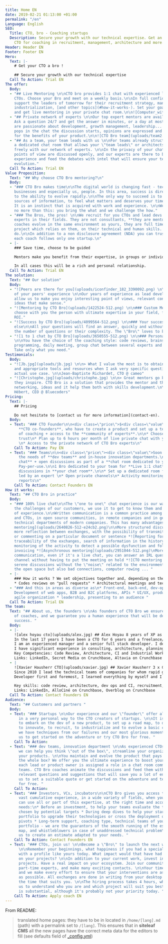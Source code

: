 ```yaml
---
title: Home EN
date: 2019-02-21 01:13:00 +01:00
permalink: "/en"
Language: English
SEO:
  Title: CTO, bro - Coaching startups
  Description: Secure your growth with our technical expertise. Get an experienced
    CTO for coaching in recruitment, management, architecture and more.
Header: Header EN
Footer: Footer EN
Hero:
  Text: |-
    # Get your CTO a bro !

    ## Secure your growth with our technical expertise
  Call To Action: Trial EN
The offer:
  Body:
  - "## Live Mentoring \n\nCTO bro provides 1:1 chat with experienced lead devs and
    CTOs. Choose your Bro and meet on a weekly basis.\n\nIn full confidentiality we
    support the leaders of tomorrow for their recruitment strategy, management, code
    industrialization, [and other topics](#how-it-works-). Set your goals together
    and get live mentoring in your private chat room.\n\n![Computer_with_tea.png](uploads/computer_with_tea.png)"
  - "## Private network of experts \n\nOur top expert mentors are available round-the-clock.
    Ask a question 24/7 and get the answer in minutes, or a day at most. \n\nAll coaches
    are passionate about development, growth management, leadership... When a question
    pops in the chat the discussion starts, opinions are expressed and confronted
    for the benefits of your product.\n\n![CTO Bro team](uploads/team2.png)"
  - "## As a team, your team leads with us \n\nFor teams already structured, we offer
    a dedicated chat room that allows your \"team leads\" or architects to discuss
    freely with our network of experts. \n\nIn the privacy of your chat room, all
    points of view are discussed openly, and our experts are there to bring their
    experience and feed the debates with intel that will ensure your teams a rapid
    evolution."
  Call To Action: Trial EN
Value Proposition:
  Text: "## Why choose CTO Bro mentoring?\n"
  Body:
  - "### CTO Bro makes time\n\nThe digital world is changing fast - technology, practices,
    businesses and especially us, people. In this area, success is directly linked
    to the ability to evolve rapidly.\n\nThe only way to succeed is to find the right
    sources of information, to feel what matters and deserves your time and attention.
    It is an instinct that is acquired with work and experience. \n\nWe offer you
    no more than this: you bring the what and we challenge the how."
  - "### The Bros, the pros! \n\nWe recruit for you CTOs and lead devs who are recognized
    experts in their fields. They are not consultants, **they are mentors**.\n\nOur
    coaches evolve in the same environment as yours, they are full time on their ambitious
    project which relies on them, on their technical and human skills. Just like you
    do.\n\nIn addition to a non disclosure agreement (NDA) you can trust them blindly,
    each coach follows only one startup.\n"
  - |-
    ### Save time, choose to be guided

    Mentors make you benefit from their expertise, in groups or individually, occasionally or daily. No matter the method, we want your success.

    In all cases this will be a rich and personal relationship.
  Call To Action: Trial EN
The solution:
  Text: "## Our solution"
  Body:
  - "![Peers are there for you](uploads/iconfinder_182_3390092.png) \n\n### Take advantage
    of your peers' experience \n\nOur years of experience as lead developers and CTOs
    allow us to make you enjoy interesting point of views, relevant contacts and new
    ideas that make sense."
  - "![Mentoring by CTO Bro](uploads/1422524-512.png) \n\n### Custom Mentoring \n\nWe
    choose with you the person with ultimate expertise in your field, for an immediate
    ROI."
  - "![Success by CTO Bro](uploads/4099564-512.png) \n\n### Your success, nothing
    else\n\nAll your questions will find an answer, quickly and without limits in
    the number of questions or their complexity. The \"Bro\" loves to be challenged!"
  - "![1 to 1 chat by CTO Bro](uploads/3650555-512.png) \n\n### Personalize your experience
    \n\nYou have the choice of the coaching style: code reviews, brainstorming, pear
    programming, daily meeting, group chat between several experts and your collaborators.
    Take only what you need."
Testimonials:
  Body:
  - "![Jb.jpg](uploads/jb.jpg) \n\n> What I value the most is to obtain concrete recommendations
    and appropriate tools and resources when I ask very specific questions about my
    actual use case. \n\nJean-Baptiste Richardet, CTO @ cameo"
  - "![Christophe.jpg](uploads/christophe.jpg) \n\n> Great mentors go beyond questions,
    they inspire. CTO Bro is a solution that provides the mentor and the mentee with
    networking, ideas and it help them both with skills development.\n\nChristophe
    Hébert, CEO @ Bluecoders"
Pricing:
  Text: |-
    ## Pricing

    Do not hesitate to [contact us for more information](contact-en).
  Body:
  - Text: "### CTO Founder\n\n<div class=\"price\">$<div class=\"value\">2,690</div>USD/month</div>\n\nFor
      **CTO co-founders**, who have to create a product and set up a team.\n\n**1h/week**
      of coaching + access to the **community of experts**.\n\n* Choose a coach you
      trust\n* Plan up to 6 hours per month of live private chat with your \"bro\"
      \n* Access to the private network of CTO Bro experts\n"
    Call To Action: Pay EN
  - Text: "### Teams\n\n<div class=\"price\"><div class=\"value\">Soon Available</div></div>\n\nFits
      the needs of **dev teams** and in-house innovation departments.\n\n**Live 1:1
      chat** + open discussions as part of a **chat room dedicated to your team**.
      Pay-per-use.\n\n1 Bro dedicated to your team for **Live 1:1 chat** and group
      discussions in **your chat room**.\n\n* Set up a dedicated room for your \"leads\"
      led by an expert \n* Open private channels\n* Activity monitoring and monthly
      reports\n"
    Call To Action: Contact Founders EN
How it works:
  Text: "## CTO Bro in practice"
  Body:
  - "### 100% live chat\n\nThe \"one to one\" chat experience is our way to address
    the challenges of our customers, we use it to get to know them and share years
    of experience.\n\nWritten communication is a common practice among today's devs
    and CTOs, in open source communities, in remote companies and in general in the
    technical departments of modern companies. This has many advantages:\n\n*![Structured
    mentoring](uploads/2640826-512-e24cb2.png)\n\nMore structured discussions with
    more reflection between exchanges, with the possibility of transmitting links
    or commenting on a particular document or sentence *![Reporting for coaching sessions](uploads/2438288-512.png)\nA
    traceability of the exchanges, search of information in the history, possible
    monitoring of the activity to detect a possible dysfunction and follow-up of the
    invoicing *![Asynchronous mentoring](uploads/2951044-512.png)\nMore asynchronous
    communication, even if it's a live chat, you can answer an IRL question or another
    channel without having to put the meeting on hold *![CTO mentoring coaching](uploads/2068825-512.png)\n\nMore
    serene discussions without the \"noise\" related to the environment - noise in
    the open space but also bad connections, computer rowing ... "
  - |-
    ### How it works ? We set objectives together and, depending on the needs, here's what we do concretely:
    * Codes reviews on "pull requests" * Architectural meetings and technical choices * Regular points on the recruitment strategy * Innovation consulting, prototyping, MVP, road map
  - "### And this in areas as diverse as\n* Front-end, back-end, dev-ops, databases\n*
    Development of web apps, B2B and B2C platforms, APIs * UI/UX, product management,
    agile organization * leadership, presenting to an audience "
  Call To Action: Trial EN
The team:
  Text: "## About us, the founders \n\nAs founders of CTO Bro we ensure the recruitment
    of coaches, and we guarantee you a human experience that will be decisive in your
    success. "
  Body:
  - |-
    ![alex hoyau cto](uploads/alex.jpg) ## Alex Hoyau 8 years of XP as CTO
    In the last 17 years I have been a CTO for 6 years and a freelance/entrepreneur for 8 years.
    I am an experienced manager and a senior full stack developer. I developed my leadership in startup environments as well as in open source communities. On a more personal level, I am a volunteer in the Silex Labs association that I founded in 2010 to bring diversity to tech companies.
    I have significant experience in consulting, architecture, planning and development of critical projects for companies and startups.
    Key Competencies: Code Review, Architecture, CI and Industrial Workflows, Recruitment, Leadership
    Links: LinkedIn, Secret Media on Crunchbase, Altavia on Crunchbase
  - |
    ![Xavier Hausherr CTO](uploads/xavier.jpg) ## Xavier Hausherr 3 x CTO
    Since 2010 I lead the technical teams of companies for whom rapid growth is vital. In my last 3 experiences I have managed more than 50 developers, hired dozens of people. Together, we have evolved platforms delivering content to hundreds of millions of users every month.
    Developer first and foremost, I learned everything by myself and I stay on top of technology. I like to do code reviews as much as job interviews, set up the IC as much as the recruitment strategy or plan a road map. And above all, I like to share and progress with my colleagues.

    Key skills: code review, architecture, dev ops and CI, recruitment, HR, management.
    Links: LinkedIn, AlloCiné on Crunchbase, Overblog on Crunchbase
  Call To Action: Contact Founders EN
Audience:
  Text: "## Customers and partners "
  Body:
  - Text: "### Startups \n\nOur experience and our \"founder\" offer allow us to respond
      in a very personal way to the CTO creators of startups. \n\nIt is difficult
      to embark on the dev of a new product, to set up a road map, to define an MVP,
      to innovate, to recruit, to industrialize and to evolve a basic code. For this
      we have techniques from our failures and our most glorious moments. \n\nContact
      us to get started on the adventure or try CTO Bro for free. "
    Call To Action: 
  - Text: "### dev teams, innovation department \n\nAs experienced CTOs and Leads
      we can help you think \"out of the box\", streamline your organization and develop
      your products. \n\nYou maintain and evolve the product that pays the wages of
      the whole box? We offer you the ultimate experience to boost your feature teams:
      each lead or product owner is assigned a role in a chat room common to your
      teams. CTO Bro coaches animate the discussions and feed them with concrete examples,
      relevant questions and suggestions that will save you a lot of energy. \n\nContact
      us to set a suitable quote or get started on the adventure and test CTO Bro
      for free. "
    Call To Action: 
  - Text: "### Investors, VCs, incubators\n\nCTO Bro gives you access to an extremely
      vast cumulative experience, in a wide variety of fields, when you need it!\nYou
      can use all or part of this expertise, at the right time and according to your
      needs:\n* Before an investment, to help your teams evaluate the technical options
      chosen by potential targets * During deep dives to help your startups in the
      portfolio to upgrade their technologies or cross the deployment or critical
      pivots * Long-term support, coaching type, technical teams of your startups
      portfolio - we are the guarantors of the smooth running of the established road
      map, and whistleblowers in case of unaddressed technical problem\n\nContact
      us to create an estimate adapted to your needs. "
    Call To Action: Contact Founders EN
  - Text: "### CTOs, join us! \n\nBecome a \"Bro\" to launch the next wave of makers!
      \n\nRemember your beginnings, what happiness if you had a special relationship
      with a profile like yours today. What impact would that have had on your motivation,
      on your projects? \n\nIn addition to your current work, invest in new innovative
      projects. Have a real impact on your ecosystem. Join our community of recognized
      part-time experts, and make many exciting contacts. \n\nYour time is precious
      and we make every effort to ensure that your interventions are as effective
      as possible. All exchanges are done in writing from your desktop or mobile at
      the time that suits you. \n\nThe hiring process takes 4 hours, which allows
      us to understand who you are and which project will suit you best. And the pay
      is substantial, although it's probably not your priority today. "
    Call To Action: Apply coach EN
---
```


From README:

> translated home pages: they have to be in located in `/home/[lang].md` (path) with a permalink set to `/[lang]`. This ensures that in **siteleaf CMS** all the new pages have the correct meta data for the editors to fill (see defaults field of [_config.yml](./_config.yml))
